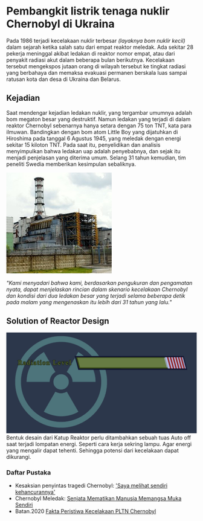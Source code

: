 # Pembangkit listrik tenaga nuklir Chernobyl di Ukraina 

Pada 1986 terjadi kecelakaan nuklir terbesar _(layaknya bom nuklir kecil)_ dalam sejarah ketika salah satu dari empat reaktor meledak.
Ada sekitar 28 pekerja meninggal akibat ledakan di reaktor nomor empat, atau dari penyakit radiasi akut dalam beberapa bulan berikutnya. Kecelakaan tersebut mengekspos jutaan orang di wilayah tersebut ke tingkat radiasi yang berbahaya dan memaksa evakuasi permanen berskala luas sampai ratusan kota dan desa di Ukraina dan Belarus.
## Kejadian
Saat mendengar kejadian ledakan nuklir, yang tergambar umumnya adalah bom megaton besar yang destruktif. Namun ledakan yang terjadi di dalam reaktor Chernobyl sebenarnya hanya setara dengan 75 ton TNT, kata para ilmuwan.
Bandingkan dengan bom atom Little Boy yang dijatuhkan di Hiroshima pada tanggal 6 Agustus 1945, yang meledak dengan energi sekitar 15 kiloton TNT.
Pada saat itu, penyelidikan dan analisis menyimpulkan bahwa ledakan uap adalah penyebabnya, dan sejak itu menjadi penjelasan yang diterima umum. Selang 31 tahun kemudian, tim peneliti Swedia memberikan kesimpulan sebaliknya.

![Gambar pembangkit tenaga nuklir Chernobyl](https://github.com/rafimir20/kelompok-I-hci/blob/Task-1/Pembangkit.jpg)

_"Kami menyadari bahwa kami, berdasarkan pengukuran dan pengamatan nyata, dapat menjelaskan rincian dalam skenario kecelakaan Chernobyl dan kondisi dari dua ledakan besar yang terjadi selama beberapa detik pada malam yang mengenaskan itu lebih dari 31 tahun yang lalu."_

## Solution of Reactor Design
![Gambar toggle auto off](https://github.com/rafimir20/kelompok-I-hci/blob/Task-1/autoOff-improved-v2.jpeg)
Bentuk desain dari Katup Reaktor perlu ditambahkan sebuah tuas Auto off saat terjadi lompatan energi. Seperti cara kerja sekring lampu. Agar energi yang mengalir dapat tehenti. Sehingga potensi dari kecelakaan dapat dikurangi. 


### Daftar Pustaka
* Kesaksian penyintas tragedi Chernobyl: ['Saya melihat sendiri kehancurannya'](https://www.bbc.com/indonesia/majalah-48605251.amp)
* Chernobyl Meledak: [Senjata Mematikan Manusia Memangsa Muka Sendiri](https://tirto.id/chernobyl-meledak-senjata-mematikan-manusia-memangsa-muka-sendiri-eT1c)
* Batan.2020 [Fakta Peristiwa Kecelakaan PLTN Chernobyl](http://www.batan.go.id/index.php/id/publikasi-2/pressreleases/6474-fakta-peristiwa-kecelakaan-pltn-chernobyl)
